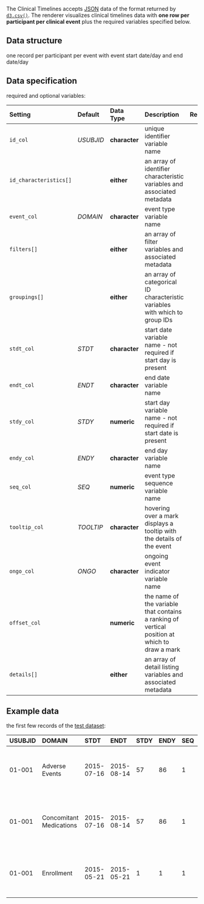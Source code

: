 The Clinical Timelines accepts [JSON](https://en.wikipedia.org/wiki/JSON) data of the format returned by [`d3.csv()`](https://github.com/d3/d3-3.x-api-reference/blob/master/CSV.md). The renderer visualizes clinical timelines data with **one row per participant per clinical event** plus the required variables specified below.

## Data structure
one record per participant per event with event start date/day and end date/day

## Data specification
required and optional variables:

| Setting | Default | Data Type | Description | Required? |
|:--------|:--------|:----------|:------------|:---------:|
|`id_col`|_USUBJID_|**character**|unique identifier variable name|**Yes**|
|`id_characteristics[]`||**either**|an array of identifier characteristic variables and associated metadata||
|`event_col`|_DOMAIN_|**character**|event type variable name|**Yes**|
|`filters[]`||**either**|an array of filter variables and associated metadata||
|`groupings[]`||**either**|an array of categorical ID characteristic variables with which to group IDs||
|`stdt_col`|_STDT_|**character**|start date variable name - not required if start day is present|**Yes**|
|`endt_col`|_ENDT_|**character**|end date variable name||
|`stdy_col`|_STDY_|**numeric**|start day variable name - not required if start date is present|**Yes**|
|`endy_col`|_ENDY_|**character**|end day variable name||
|`seq_col`|_SEQ_|**numeric**|event type sequence variable name|**Yes**|
|`tooltip_col`|_TOOLTIP_|**character**|hovering over a mark displays a tooltip with the details of the event||
|`ongo_col`|_ONGO_|**character**|ongoing event indicator variable name||
|`offset_col`||**numeric**|the name of the variable that contains a ranking of vertical position at which to draw a mark||
|`details[]`||**either**|an array of detail listing variables and associated metadata||

## Example data
the first few records of the [test dataset](https://raw.githubusercontent.com/RhoInc/data-library/master/data/clinical-trials/renderer-specific/adtimelines.csv):

| USUBJID | DOMAIN | STDT | ENDT | STDY | ENDY | SEQ | TOOLTIP | ONGO |
|:--------|:-------|:-----|:-----|:-----|:-----|:----|:--------|:-----|
|01-001|Adverse Events|2015-07-16|2015-08-14|57|86|1|This mark definitely represents the Adverse Events domain|N|
|01-001|Concomitant Medications|2015-07-16|2015-08-14|57|86|1|This mark definitely represents the Concomitant Medications domain|Y|
|01-001|Enrollment|2015-05-21|2015-05-21|1|1|1|This mark definitely represents the Enrollment domain||